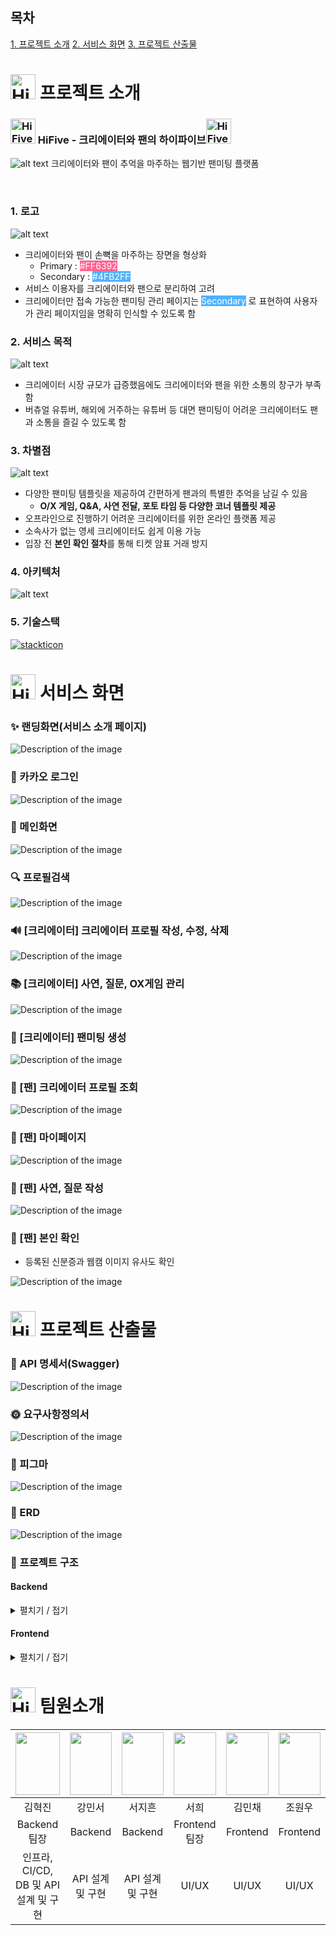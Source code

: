## 목차

[1. 프로젝트 소개](#1)
[2. 서비스 화면](#2)
[3. 프로젝트 산출물](#3)

<div id="1"></div>

# <img src="img/right2.png" alt="HiFive Logo" width="40" /> 프로젝트 소개

### <img src="img/logo-square.png" alt="HiFive Logo" width="40" /> HiFive - 크리에이터와 팬의 하이파이브<img src="img/logo-square.png" alt="HiFive Logo" width="40" />

![alt text](img/Landing.png)
크리에이터와 팬이 추억을 마주하는 웹기반 팬미팅 플랫폼

<br >

### 1. 로고

![alt text](img/Logo.png)

- 크리에이터와 팬이 손뼉을 마주하는 장면을 형상화
  - Primary : <span style="background-color: #FF6392; color: white;">#FF6392</span>
  - Secondary : <span style="background-color: #4FB2FF; color: white;">#4FB2FF</span>
- 서비스 이용자를 크리에이터와 팬으로 분리하여 고려
- 크리에이터만 접속 가능한 팬미팅 관리 페이지는 <span style="background-color: #4FB2FF; color: white;">Secondary</span> 로 표현하여 사용자가 관리 페이지임을 명확히 인식할 수 있도록 함

### 2. 서비스 목적

![alt text](img/ServiceBackground.png)

- 크리에이터 시장 규모가 급증했음에도 크리에이터와 팬을 위한 소통의 창구가 부족함
- 버츄얼 유튜버, 해외에 거주하는 유튜버 등 대면 팬미팅이 어려운 크리에이터도 팬과 소통을 즐길 수 있도록 함

### 3. 차별점

![alt text](img/CreateFanmeeting.png)

- 다양한 팬미팅 템플릿을 제공하여 간편하게 팬과의 특별한 추억을 남길 수 있음
  - **O/X 게임, Q&A, 사연 전달, 포토 타임 등 다양한 코너 템플릿 제공**
- 오프라인으로 진행하기 어려운 크리에이터를 위한 온라인 플랫폼 제공
- 소속사가 없는 영세 크리에이터도 쉽게 이용 가능
- 입장 전 **본인 확인 절차**를 통해 티켓 암표 거래 방지

### 4. 아키텍처

![alt text](img/arch.png)

### 5. 기술스택

[![stackticon](https://firebasestorage.googleapis.com/v0/b/stackticon-81399.appspot.com/o/images%2F1723632215488?alt=media&token=20bc5978-d3b0-4065-9218-21ee628bae50)](https://github.com/msdio/stackticon)

<div id="2"></div>

# <img src="img/right3.png" alt="HiFive Logo" width="40" /> 서비스 화면

### ✨ 랜딩화면(서비스 소개 페이지)

![Description of the image](./img/[공통]랜딩화면.gif)

### 🔑 카카오 로그인

![Description of the image](./img/[공통]로그인.gif)

### 📌 메인화면

![Description of the image](./img/[공통]메인화면.gif)

### 🔍 프로필검색

![Description of the image](./img/[공통]프로필검색.gif)

### 🔊 [크리에이터] 크리에이터 프로필 작성, 수정, 삭제

![Description of the image](./img/[크리에이터]게시판.gif)

### 📚 [크리에이터] 사연, 질문, OX게임 관리

![Description of the image](./img/[크리에이터]카테고리생성.gif)

### 🎪 [크리에이터] 팬미팅 생성

![Description of the image](./img/[크리에이터]팬미팅생성.gif)

### 💚 [팬] 크리에이터 프로필 조회

![Description of the image](./img/[팬]게시글.gif)

### 👶 [팬] 마이페이지

![Description of the image](./img/[팬]마이페이지.gif)

### 📖 [팬] 사연, 질문 작성

![Description of the image](./img/[팬]팬미팅사연질문작성.gif)

### 📖 [팬] 본인 확인

- 등록된 신분증과 웹캠 이미지 유사도 확인

![Description of the image](./img/[팬]본인확인.gif)

<div id="3"></div>

# <img src="img/right5.png" alt="HiFive Logo" width="40" /> 프로젝트 산출물

### 📃 API 명세서(Swagger)

![Description of the image](./img/API명세서.gif)

### 🌞 요구사항정의서

![Description of the image](./img/요구사항정의서.gif)

### 🎨 피그마

![Description of the image](./img/피그마.gif)

### 🔧 ERD

![Description of the image](./img/hifive-erd.png)

### 📂 프로젝트 구조

#### Backend

<details>
  <summary>펼치기 / 접기</summary>

```
📦main
 ┣ 📂java
 ┃ ┗ 📂com
 ┃ ┃ ┗ 📂ssafy
 ┃ ┃ ┃ ┗ 📂hifive
 ┃ ┃ ┃ ┃ ┣ 📂domain
 ┃ ┃ ┃ ┃ ┃ ┣ 📂auth
 ┃ ┃ ┃ ┃ ┃ ┃ ┣ 📂controller
 ┃ ┃ ┃ ┃ ┃ ┃ ┣ 📂dto
 ┃ ┃ ┃ ┃ ┃ ┃ ┃ ┣ 📂response
 ┃ ┃ ┃ ┃ ┃ ┃ ┣ 📂entity
 ┃ ┃ ┃ ┃ ┃ ┃ ┣ 📂repository
 ┃ ┃ ┃ ┃ ┃ ┃ ┗ 📂service
 ┃ ┃ ┃ ┃ ┃ ┣ 📂board
 ┃ ┃ ┃ ┃ ┃ ┃ ┣ 📂controller
 ┃ ┃ ┃ ┃ ┃ ┃ ┣ 📂dto
 ┃ ┃ ┃ ┃ ┃ ┃ ┃ ┣ 📂param
 ┃ ┃ ┃ ┃ ┃ ┃ ┃ ┣ 📂request
 ┃ ┃ ┃ ┃ ┃ ┃ ┃ ┗ 📂response
 ┃ ┃ ┃ ┃ ┃ ┃ ┣ 📂entity
 ┃ ┃ ┃ ┃ ┃ ┃ ┣ 📂repository
 ┃ ┃ ┃ ┃ ┃ ┃ ┗ 📂service
 ┃ ┃ ┃ ┃ ┃ ┣ 📂category
 ┃ ┃ ┃ ┃ ┃ ┃ ┣ 📂controller
 ┃ ┃ ┃ ┃ ┃ ┃ ┣ 📂dto
 ┃ ┃ ┃ ┃ ┃ ┃ ┃ ┗ 📂response
 ┃ ┃ ┃ ┃ ┃ ┃ ┣ 📂entity
 ┃ ┃ ┃ ┃ ┃ ┃ ┣ 📂repository
 ┃ ┃ ┃ ┃ ┃ ┃ ┗ 📂service
 ┃ ┃ ┃ ┃ ┃ ┣ 📂comment
 ┃ ┃ ┃ ┃ ┃ ┃ ┣ 📂controller
 ┃ ┃ ┃ ┃ ┃ ┃ ┣ 📂dto
 ┃ ┃ ┃ ┃ ┃ ┃ ┃ ┣ 📂param
 ┃ ┃ ┃ ┃ ┃ ┃ ┃ ┣ 📂request
 ┃ ┃ ┃ ┃ ┃ ┃ ┃ ┗ 📂response
 ┃ ┃ ┃ ┃ ┃ ┃ ┣ 📂entity
 ┃ ┃ ┃ ┃ ┃ ┃ ┣ 📂repository
 ┃ ┃ ┃ ┃ ┃ ┃ ┗ 📂service
 ┃ ┃ ┃ ┃ ┃ ┣ 📂creator
 ┃ ┃ ┃ ┃ ┃ ┃ ┣ 📂controller
 ┃ ┃ ┃ ┃ ┃ ┃ ┣ 📂dto
 ┃ ┃ ┃ ┃ ┃ ┃ ┃ ┣ 📂param
 ┃ ┃ ┃ ┃ ┃ ┃ ┃ ┣ 📂request
 ┃ ┃ ┃ ┃ ┃ ┃ ┃ ┗ 📂response
 ┃ ┃ ┃ ┃ ┃ ┃ ┣ 📂entity
 ┃ ┃ ┃ ┃ ┃ ┃ ┣ 📂repository
 ┃ ┃ ┃ ┃ ┃ ┃ ┗ 📂service
 ┃ ┃ ┃ ┃ ┃ ┣ 📂fanmeeting
 ┃ ┃ ┃ ┃ ┃ ┃ ┣ 📂controller
 ┃ ┃ ┃ ┃ ┃ ┃ ┣ 📂dto
 ┃ ┃ ┃ ┃ ┃ ┃ ┃ ┣ 📂param
 ┃ ┃ ┃ ┃ ┃ ┃ ┃ ┣ 📂request
 ┃ ┃ ┃ ┃ ┃ ┃ ┃ ┗ 📂response
 ┃ ┃ ┃ ┃ ┃ ┃ ┣ 📂entity
 ┃ ┃ ┃ ┃ ┃ ┃ ┣ 📂repository
 ┃ ┃ ┃ ┃ ┃ ┃ ┗ 📂service
 ┃ ┃ ┃ ┃ ┃ ┣ 📂follow
 ┃ ┃ ┃ ┃ ┃ ┃ ┣ 📂controller
 ┃ ┃ ┃ ┃ ┃ ┃ ┣ 📂entity
 ┃ ┃ ┃ ┃ ┃ ┃ ┣ 📂repository
 ┃ ┃ ┃ ┃ ┃ ┃ ┗ 📂service
 ┃ ┃ ┃ ┃ ┃ ┣ 📂member
 ┃ ┃ ┃ ┃ ┃ ┃ ┣ 📂controller
 ┃ ┃ ┃ ┃ ┃ ┃ ┣ 📂dto
 ┃ ┃ ┃ ┃ ┃ ┃ ┃ ┣ 📂request
 ┃ ┃ ┃ ┃ ┃ ┃ ┃ ┗ 📂response
 ┃ ┃ ┃ ┃ ┃ ┃ ┣ 📂entity
 ┃ ┃ ┃ ┃ ┃ ┃ ┣ 📂repository
 ┃ ┃ ┃ ┃ ┃ ┃ ┗ 📂service
 ┃ ┃ ┃ ┃ ┃ ┣ 📂openvidu
 ┃ ┃ ┃ ┃ ┃ ┃ ┣ 📂controller
 ┃ ┃ ┃ ┃ ┃ ┃ ┣ 📂dto
 ┃ ┃ ┃ ┃ ┃ ┃ ┃ ┣ 📂request
 ┃ ┃ ┃ ┃ ┃ ┃ ┃ ┗ 📂response
 ┃ ┃ ┃ ┃ ┃ ┃ ┗ 📂service
 ┃ ┃ ┃ ┃ ┃ ┣ 📂photo
 ┃ ┃ ┃ ┃ ┃ ┃ ┣ 📂controller
 ┃ ┃ ┃ ┃ ┃ ┃ ┣ 📂dto
 ┃ ┃ ┃ ┃ ┃ ┃ ┃ ┣ 📂param
 ┃ ┃ ┃ ┃ ┃ ┃ ┃ ┗ 📂response
 ┃ ┃ ┃ ┃ ┃ ┃ ┣ 📂entity
 ┃ ┃ ┃ ┃ ┃ ┃ ┣ 📂repository
 ┃ ┃ ┃ ┃ ┃ ┃ ┗ 📂service
 ┃ ┃ ┃ ┃ ┃ ┣ 📂point
 ┃ ┃ ┃ ┃ ┃ ┃ ┣ 📂controller
 ┃ ┃ ┃ ┃ ┃ ┃ ┣ 📂dto
 ┃ ┃ ┃ ┃ ┃ ┃ ┃ ┣ 📂param
 ┃ ┃ ┃ ┃ ┃ ┃ ┃ ┣ 📂request
 ┃ ┃ ┃ ┃ ┃ ┃ ┃ ┣ 📂response
 ┃ ┃ ┃ ┃ ┃ ┃ ┣ 📂entity
 ┃ ┃ ┃ ┃ ┃ ┃ ┣ 📂repository
 ┃ ┃ ┃ ┃ ┃ ┃ ┗ 📂service
 ┃ ┃ ┃ ┃ ┃ ┣ 📂question
 ┃ ┃ ┃ ┃ ┃ ┃ ┣ 📂controller
 ┃ ┃ ┃ ┃ ┃ ┃ ┣ 📂dto
 ┃ ┃ ┃ ┃ ┃ ┃ ┃ ┣ 📂param
 ┃ ┃ ┃ ┃ ┃ ┃ ┃ ┣ 📂request
 ┃ ┃ ┃ ┃ ┃ ┃ ┃ ┗ 📂response
 ┃ ┃ ┃ ┃ ┃ ┃ ┣ 📂entity
 ┃ ┃ ┃ ┃ ┃ ┃ ┣ 📂repository
 ┃ ┃ ┃ ┃ ┃ ┃ ┗ 📂service
 ┃ ┃ ┃ ┃ ┃ ┣ 📂quiz
 ┃ ┃ ┃ ┃ ┃ ┃ ┣ 📂controller
 ┃ ┃ ┃ ┃ ┃ ┃ ┣ 📂dto
 ┃ ┃ ┃ ┃ ┃ ┃ ┃ ┣ 📂request
 ┃ ┃ ┃ ┃ ┃ ┃ ┃ ┗ 📂response
 ┃ ┃ ┃ ┃ ┃ ┃ ┣ 📂entity
 ┃ ┃ ┃ ┃ ┃ ┃ ┣ 📂repository
 ┃ ┃ ┃ ┃ ┃ ┃ ┗ 📂service
 ┃ ┃ ┃ ┃ ┃ ┣ 📂reservation
 ┃ ┃ ┃ ┃ ┃ ┃ ┣ 📂controller
 ┃ ┃ ┃ ┃ ┃ ┃ ┣ 📂dto
 ┃ ┃ ┃ ┃ ┃ ┃ ┃ ┗ 📂response
 ┃ ┃ ┃ ┃ ┃ ┃ ┣ 📂entity
 ┃ ┃ ┃ ┃ ┃ ┃ ┣ 📂repository
 ┃ ┃ ┃ ┃ ┃ ┃ ┗ 📂service
 ┃ ┃ ┃ ┃ ┃ ┣ 📂s3
 ┃ ┃ ┃ ┃ ┃ ┃ ┣ 📂controller
 ┃ ┃ ┃ ┃ ┃ ┃ ┣ 📂dto
 ┃ ┃ ┃ ┃ ┃ ┃ ┃ ┣ 📂request
 ┃ ┃ ┃ ┃ ┃ ┃ ┃ ┗ 📂response
 ┃ ┃ ┃ ┃ ┃ ┃ ┗ 📂service
 ┃ ┃ ┃ ┃ ┃ ┣ 📂story
 ┃ ┃ ┃ ┃ ┃ ┃ ┣ 📂controller
 ┃ ┃ ┃ ┃ ┃ ┃ ┣ 📂dto
 ┃ ┃ ┃ ┃ ┃ ┃ ┃ ┣ 📂param
 ┃ ┃ ┃ ┃ ┃ ┃ ┃ ┣ 📂request
 ┃ ┃ ┃ ┃ ┃ ┃ ┃ ┗ 📂response
 ┃ ┃ ┃ ┃ ┃ ┃ ┣ 📂entity
 ┃ ┃ ┃ ┃ ┃ ┃ ┣ 📂repository
 ┃ ┃ ┃ ┃ ┃ ┃ ┗ 📂service
 ┃ ┃ ┃ ┃ ┃ ┗ 📂timetable
 ┃ ┃ ┃ ┃ ┃ ┃ ┣ 📂controller
 ┃ ┃ ┃ ┃ ┃ ┃ ┣ 📂dto
 ┃ ┃ ┃ ┃ ┃ ┃ ┃ ┣ 📂request
 ┃ ┃ ┃ ┃ ┃ ┃ ┃ ┣ 📂response
 ┃ ┃ ┃ ┃ ┃ ┃ ┣ 📂entity
 ┃ ┃ ┃ ┃ ┃ ┃ ┣ 📂repository
 ┃ ┃ ┃ ┃ ┃ ┃ ┗ 📂service
 ┃ ┃ ┃ ┃ ┣ 📂global
 ┃ ┃ ┃ ┃ ┃ ┣ 📂config
 ┃ ┃ ┃ ┃ ┃ ┃ ┣ 📂jwt
 ┃ ┃ ┃ ┃ ┃ ┃ ┣ 📂oauth
 ┃ ┃ ┃ ┃ ┃ ┃ ┣ 📂redis
 ┃ ┃ ┃ ┃ ┃ ┃ ┣ 📂s3
 ┃ ┃ ┃ ┃ ┃ ┃ ┣ 📂websocket
 ┃ ┃ ┃ ┃ ┃ ┣ 📂entity
 ┃ ┃ ┃ ┃ ┃ ┣ 📂error
 ┃ ┃ ┃ ┃ ┃ ┃ ┣ 📂response
 ┃ ┃ ┃ ┃ ┃ ┃ ┣ 📂type
 ┃ ┃ ┃ ┃ ┃ ┣ 📂exception
 ┃ ┃ ┃ ┃ ┃ ┣ 📂infra
 ┃ ┃ ┃ ┃ ┃ ┗ 📂util
 ┗ 📂resources
 ┃ ┣ 📂static
 ┃ ┣ 📂templates
```

</details>

#### Frontend

<details>
  <summary>펼치기 / 접기</summary>

```
📦src
 ┣ 📂assets
 ┃ ┣ 📂Fanmeeting
 ┃ ┣ 📂icons
 ┃ ┃ ┣ 📂loading
 ┃ ┃ ┣ 📂logo
 ┃ ┃ ┣ 📂sidebar
 ┃ ┣ 📂img
 ┃ ┣ 📂joinCreator
 ┃ ┗ 📂temp
 ┣ 📂components
 ┃ ┣ 📂Navbar
 ┣ 📂pages
 ┃ ┣ 📂BoardPage
 ┃ ┣ 📂CreatorListPage
 ┃ ┣ 📂CreatorOnly
 ┃ ┣ 📂FanmeetingPage
 ┃ ┣ 📂JoinCreatorPage
 ┃ ┣ 📂LandingPage
 ┃ ┣ 📂MainPage
 ┃ ┣ 📂Mypage
 ┃ ┣ 📂ProfilePage
 ┃ ┣ 📂TicketPage
 ┣ 📂service
 ┣ 📂store
 ┣ 📂utils

```

</details>

# <img src="img/right1.png" alt="HiFive Logo" width="40" /> 팀원소개

| <img src="./img/혁진.jpg" width="100%" height="100"> | <img src="./img/민서.jpg" width="100%" height="100"> | <img src="./img/지흔.jpg" width="100%" height="100"> | <img src="./img/서희.jpg" width="100%" height="100"> | <img src="./img/민채.jpg" width="100%" height="100"> | <img src="./img/민서.jpg" width="100%" height="100"> |
| :--------------------------------------------------: | :--------------------------------------------------: | :--------------------------------------------------: | :--------------------------------------------------: | :--------------------------------------------------: | :--------------------------------------------------: |
|                        김혁진                        |                        강민서                        |                        서지흔                        |                         서희                         |                        김민채                        |                        조원우                        |
|                     Backend 팀장                     |                       Backend                        |                       Backend                        |                    Frontend 팀장                     |                       Frontend                       |                       Frontend                       |
|        인프라, CI/CD, DB 및 API 설계 및 구현         |                   API 설계 및 구현                   |                   API 설계 및 구현                   |                        UI/UX                         |                        UI/UX                         |                        UI/UX                         |
